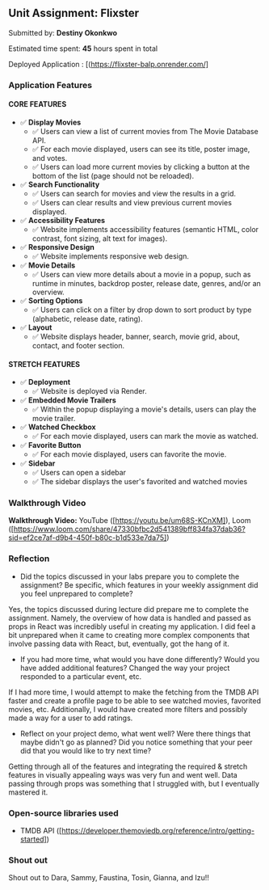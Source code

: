 ## Unit Assignment: Flixster

Submitted by: **Destiny Okonkwo**

Estimated time spent: **45** hours spent in total

Deployed Application : [(https://flixster-balp.onrender.com/]

### Application Features

#### CORE FEATURES

- ✅ **Display Movies**
  - ✅ Users can view a list of current movies from The Movie Database API.
  - ✅ For each movie displayed, users can see its title, poster image, and votes.
  - ✅ Users can load more current movies by clicking a button at the bottom of the list (page should not be reloaded).
- ✅ **Search Functionality**
  - ✅ Users can search for movies and view the results in a grid.
  - ✅ Users can clear results and view previous current movies displayed.
- ✅ **Accessibility Features**
  - ✅ Website implements accessibility features (semantic HTML, color contrast, font sizing, alt text for images).
- ✅ **Responsive Design**
  - ✅ Website implements responsive web design.
- ✅ **Movie Details**
  - ✅ Users can view more details about a movie in a popup, such as runtime in minutes, backdrop poster, release date, genres, and/or an overview.
- ✅ **Sorting Options**
  - ✅ Users can click on a filter by drop down to sort product by type (alphabetic, release date, rating).
- ✅ **Layout**
  - ✅ Website displays header, banner, search, movie grid, about, contact, and footer section.

#### STRETCH FEATURES

- ✅ **Deployment**
  - ✅ Website is deployed via Render.
- ✅ **Embedded Movie Trailers**
  - ✅ Within the popup displaying a movie's details, users can play the movie trailer.
- ✅ **Watched Checkbox**
  - ✅ For each movie displayed, users can mark the movie as watched.
- ✅ **Favorite Button**
  - ✅ For each movie displayed, users can favorite the movie.
- ✅ **Sidebar**
  - ✅ Users can open a sidebar
  - ✅ The sidebar displays the user's favorited and watched movies

### Walkthrough Video

**Walkthrough Video:** YouTube ([https://youtu.be/um68S-KCnXM]), Loom ([https://www.loom.com/share/47330bfbc2d541389bff834fa37dab36?sid=ef2ce7af-d9b4-450f-b80c-b1d533e7da75])

### Reflection

* Did the topics discussed in your labs prepare you to complete the assignment? Be specific, which features in your weekly assignment did you feel unprepared to complete?

Yes, the topics discussed during lecture did prepare me to complete the assignment. Namely, the overview of how data is handled and passed as props in React was incredibly useful in creating my application. I did feel a bit unprepared when it came to creating more complex components that involve passing data with React, but, eventually, got the hang of it. 

* If you had more time, what would you have done differently? Would you have added additional features? Changed the way your project responded to a particular event, etc.
  
If I had more time, I would attempt to make the fetching from the TMDB API faster and create a profile page to be able to see watched movies, favorited movies, etc. Additionally, I would have created more filters and possibly made a way for a user to add ratings. 

* Reflect on your project demo, what went well? Were there things that maybe didn't go as planned? Did you notice something that your peer did that you would like to try next time?

Getting through all of the features and integrating the required & stretch features in visually appealing ways was very fun and went well. Data passing through props was something that I struggled with, but I eventually mastered it.

### Open-source libraries used

- TMDB API ([https://developer.themoviedb.org/reference/intro/getting-started])

### Shout out

Shout out to Dara, Sammy, Faustina, Tosin, Gianna, and Izu!!
